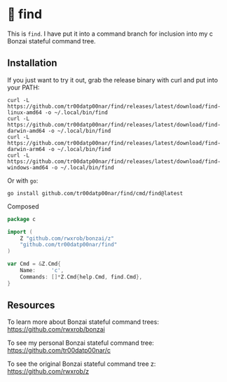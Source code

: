 # :deciduous_tree: find

This is `find`. I have put it into a command branch for inclusion into my c Bonzai stateful command tree.

## Installation

If you just want to try it out, grab the release binary with curl and put into your PATH:

```
curl -L https://github.com/tr00datp00nar/find/releases/latest/download/find-linux-amd64 -o ~/.local/bin/find
curl -L https://github.com/tr00datp00nar/find/releases/latest/download/find-darwin-amd64 -o ~/.local/bin/find
curl -L https://github.com/tr00datp00nar/find/releases/latest/download/find-darwin-arm64 -o ~/.local/bin/find
curl -L https://github.com/tr00datp00nar/find/releases/latest/download/find-windows-amd64 -o ~/.local/bin/find
```

Or with `go`:

```shell
go install github.com/tr00datp00nar/find/cmd/find@latest
```

Composed

```go
package c

import (
	Z "github.com/rwxrob/bonzai/z"
    "github.com/tr00datp00nar/find"
)

var Cmd = &Z.Cmd{
	Name:     'c',
    Commands: []*Z.Cmd{help.Cmd, find.Cmd},
}
```

## Resources

To learn more about Bonzai stateful command trees: https://github.com/rwxrob/bonzai

To see my personal Bonzai stateful command tree: https://github.com/tr00datp00nar/c

To see the original Bonzai stateful command tree z: https://github.com/rwxrob/z
